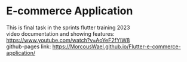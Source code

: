 # E-commerce Application

This is  final task in the sprints flutter training 2023 <br/>
video documentation and showing features: <br/>
https://www.youtube.com/watch?v=AoYeF2fYIW8 <br/>
github-pages link: https://MorcousWael.github.io/Flutter-e-commerce-application/
